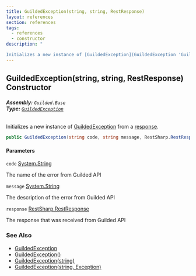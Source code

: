 ```yaml
---
title: GuildedException(string, string, RestResponse)
layout: references
section: references
tags:
  - references
  - constructor
description: "

Initializes a new instance of [GuildedException](GuildedException 'Guilded.Base.GuildedException') from a [response](GuildedException.GuildedException(string,string,RestResponse)#Guilded.Base.GuildedException.GuildedException(string,string,RestSharp.RestResponse).response 'Guilded.Base.GuildedException.GuildedException(string, string, RestSharp.RestResponse).response')."
---
```


## GuildedException(string, string, RestResponse) Constructor
###### **Assembly:** `Guilded.Base`<br/>**Type:** [`GuildedException`](GuildedException 'Guilded.Base.GuildedException')

Initializes a new instance of [GuildedException](GuildedException 'Guilded.Base.GuildedException') from a [response](GuildedException.GuildedException(string,string,RestResponse)#Guilded.Base.GuildedException.GuildedException(string,string,RestSharp.RestResponse).response 'Guilded.Base.GuildedException.GuildedException(string, string, RestSharp.RestResponse).response').

```csharp
public GuildedException(string code, string message, RestSharp.RestResponse response);
```
#### Parameters

<a name='Guilded.Base.GuildedException.GuildedException(string,string,RestSharp.RestResponse).code'></a>

`code` [System.String](https://docs.microsoft.com/en-us/dotnet/api/System.String 'System.String')

The name of the error from Guilded API

<a name='Guilded.Base.GuildedException.GuildedException(string,string,RestSharp.RestResponse).message'></a>

`message` [System.String](https://docs.microsoft.com/en-us/dotnet/api/System.String 'System.String')

The description of the error from Guilded API

<a name='Guilded.Base.GuildedException.GuildedException(string,string,RestSharp.RestResponse).response'></a>

`response` [RestSharp.RestResponse](https://docs.microsoft.com/en-us/dotnet/api/RestSharp.RestResponse 'RestSharp.RestResponse')

The response that was received from Guilded API

### See Also
- [GuildedException](GuildedException 'Guilded.Base.GuildedException')
- [GuildedException()](GuildedException.GuildedException() 'Guilded.Base.GuildedException.GuildedException()')
- [GuildedException(string)](GuildedException.GuildedException(string) 'Guilded.Base.GuildedException.GuildedException(string)')
- [GuildedException(string, Exception)](GuildedException.GuildedException(string,Exception) 'Guilded.Base.GuildedException.GuildedException(string, System.Exception)')